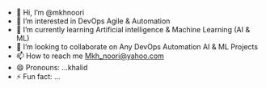 - 👋 Hi, I’m @mkhnoori
- 👀 I’m interested in DevOps Agile & Automation
- 🌱 I’m currently learning  Artificial intelligence & Machine Learning (AI & ML)
- 💞️ I’m looking to collaborate on  Any DevOps Automation AI & ML Projects 
- 📫 How to reach me Mkh_noori@yahoo.com
- 😄 Pronouns: ...khalid
- ⚡ Fun fact: ...

<!---
mkhnoori/mkhnoori is a ✨ special ✨ repository because its `README.md` (this file) appears on your GitHub profile.
You can click the Preview link to take a look at your changes.
--->
